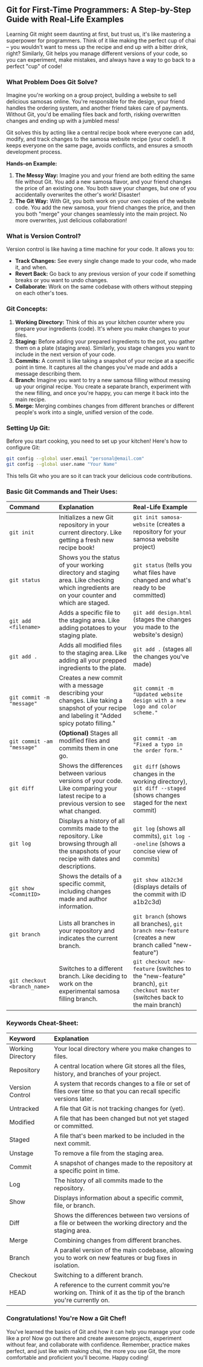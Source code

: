 ## Git for First-Time Programmers: A Step-by-Step Guide with Real-Life Examples

Learning Git might seem daunting at first, but trust us, it's like mastering a superpower for programmers. Think of it like making the perfect cup of chai –  you wouldn't want to mess up the recipe and end up with a bitter drink, right? Similarly, Git helps you manage different versions of your code, so you can experiment, make mistakes, and always have a way to go back to a perfect "cup" of code!

### What Problem Does Git Solve?

Imagine you're working on a group project, building a website to sell delicious samosas online. You're responsible for the design, your friend handles the ordering system, and another friend takes care of payments. Without Git, you'd be emailing files back and forth, risking overwritten changes and ending up with a jumbled mess!

Git solves this by acting like a central recipe book where everyone can add, modify, and track changes to the samosa website recipe (your code!). It keeps everyone on the same page, avoids conflicts, and ensures a smooth development process.

**Hands-on Example:**

1.  **The Messy Way:** Imagine you and your friend are both editing the same file without Git. You add a new samosa flavor, and your friend changes the price of an existing one.  You both save your changes, but one of you accidentally overwrites the other's work! Disaster!
2.  **The Git Way:** With Git, you both work on your own copies of the website code. You add the new samosa, your friend changes the price, and then you both "merge" your changes seamlessly into the main project. No more overwrites, just delicious collaboration!

### What is Version Control?

Version control is like having a time machine for your code. It allows you to:

*   **Track Changes:** See every single change made to your code, who made it, and when.
*   **Revert Back:**  Go back to any previous version of your code if something breaks or you want to undo changes.
*   **Collaborate:**  Work on the same codebase with others without stepping on each other's toes.

### Git Concepts:

1.  **Working Directory:**  Think of this as your kitchen counter where you prepare your ingredients (code). It's where you make changes to your files.
2.  **Staging:**  Before adding your prepared ingredients to the pot, you gather them on a plate (staging area). Similarly, you stage changes you want to include in the next version of your code.
3.  **Commits:**  A commit is like taking a snapshot of your recipe at a specific point in time. It captures all the changes you've made and adds a message describing them.
4.  **Branch:**  Imagine you want to try a new samosa filling without messing up your original recipe.  You create a separate branch, experiment with the new filling, and once you're happy, you can merge it back into the main recipe.
5.  **Merge:**  Merging combines changes from different branches or different people's work into a single, unified version of the code.

### Setting Up Git:

Before you start cooking, you need to set up your kitchen!  Here's how to configure Git:

```bash
git config --global user.email "personal@email.com"
git config --global user.name "Your Name"
```

This tells Git who you are so it can track your delicious code contributions.

### Basic Git Commands and Their Uses:

| Command                      | Explanation                                                                                                                                    | Real-Life Example                                                                                                          |
| :---------------------------- | :---------------------------------------------------------------------------------------------------------------------------------------------- | :------------------------------------------------------------------------------------------------------------------- |
| `git init`                    | Initializes a new Git repository in your current directory. Like getting a fresh new recipe book!                                           | `git init samosa-website` (creates a repository for your samosa website project)                                            |
| `git status`                 | Shows you the status of your working directory and staging area. Like checking which ingredients are on your counter and which are staged.  |  `git status` (tells you what files have changed and what's ready to be committed)                                         |
| `git add <filename>`          | Adds a specific file to the staging area. Like adding potatoes to your staging plate.                                                        | `git add design.html` (stages the changes you made to the website's design)                                                 |
| `git add .`                   | Adds all modified files to the staging area. Like adding all your prepped ingredients to the plate.                                            | `git add .`  (stages all the changes you've made)                                                                       |
| `git commit -m "message"`    | Creates a new commit with a message describing your changes. Like taking a snapshot of your recipe and labeling it "Added spicy potato filling." | `git commit -m "Updated website design with a new logo and color scheme."`                                              |
| `git commit -am "message"`   |  **(Optional)** Stages all modified files and commits them in one go.                                                                         | `git commit -am "Fixed a typo in the order form."`                                                                        |
| `git diff`                    | Shows the differences between various versions of your code. Like comparing your latest recipe to a previous version to see what changed.  | `git diff` (shows changes in the working directory), `git diff --staged` (shows changes staged for the next commit)      |
| `git log`                     | Displays a history of all commits made to the repository. Like browsing through all the snapshots of your recipe with dates and descriptions. | `git log` (shows all commits), `git log --oneline` (shows a concise view of commits)                                      |
| `git show <CommitID>`         | Shows the details of a specific commit, including changes made and author information.                                                        | `git show a1b2c3d` (displays details of the commit with ID a1b2c3d)                                                   |
| `git branch`                  | Lists all branches in your repository and indicates the current branch.                                                                       | `git branch` (shows all branches), `git branch new-feature` (creates a new branch called "new-feature")                   |
| `git checkout <branch_name>` | Switches to a different branch. Like deciding to work on the experimental samosa filling branch.                                              | `git checkout new-feature` (switches to the "new-feature" branch), `git checkout master` (switches back to the main branch) |

### Keywords Cheat-Sheet:

| Keyword         | Explanation                                                                                                                                                                               |
| :-------------- | :---------------------------------------------------------------------------------------------------------------------------------------------------------------------------------------- |
| Working Directory | Your local directory where you make changes to files.                                                                                                                                     |
| Repository        | A central location where Git stores all the files, history, and branches of your project.                                                                                                  |
| Version Control    | A system that records changes to a file or set of files over time so that you can recall specific versions later.                                                                             |
| Untracked       | A file that Git is not tracking changes for (yet).                                                                                                                                         |
| Modified         | A file that has been changed but not yet staged or committed.                                                                                                                              |
| Staged           | A file that's been marked to be included in the next commit.                                                                                                                               |
| Unstage          | To remove a file from the staging area.                                                                                                                                                      |
| Commit            | A snapshot of changes made to the repository at a specific point in time.                                                                                                                    |
| Log              | The history of all commits made to the repository.                                                                                                                                             |
| Show             | Displays information about a specific commit, file, or branch.                                                                                                                            |
| Diff             | Shows the differences between two versions of a file or between the working directory and the staging area.                                                                                 |
| Merge            | Combining changes from different branches.                                                                                                                                                |
| Branch           | A parallel version of the main codebase, allowing you to work on new features or bug fixes in isolation.                                                                                |
| Checkout         | Switching to a different branch.                                                                                                                                                           |
| HEAD             | A reference to the current commit you're working on. Think of it as the tip of the branch you're currently on.                                                                           |

### Congratulations! You're Now a Git Chef!

You've learned the basics of Git and how it can help you manage your code like a pro! Now go out there and create awesome projects, experiment without fear, and collaborate with confidence. Remember, practice makes perfect, and just like with making chai, the more you use Git, the more comfortable and proficient you'll become. Happy coding!
